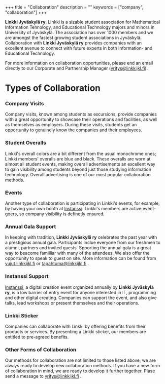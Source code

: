 +++
title = "Collaboration"
description = ""
keywords = ["company", "collaboration"]
+++

**Linkki Jyväskylä ry**, Linkki is a sizable student association for
Mathematical Information Tehnology, and Educational Technology majors
and minors in University of Jyväskylä. The association has over 1000
members and we are amongst the fastest growing student associations in
Jyväskylä. Collaboration with **Linkki Jyväskylä ry** provides companies
with an excellent avenue to connect with future experts in both
Information- and Educational Technology.

For more information on collaboration opportunities, please end an email
directly to our Corporate and Partnership Manager (yritys@linkkijkl.fi).


# Types of Collaboration

### Company Visits

Company visits, known among students as excursions, provide companies with
a great opportunity to showcase their operations and facilities, as well
as themselves as employers. During these visits, students get an opportunity
to genuinely know the companies and their employees.

### Student Overalls

Linkki's overall colors are a bit different from the usual monochrome ones;
Linkki members' overalls are blue and black. These overalls are worn at
almost all student events, making overall advertisements an excellent way
to gain visibility among students beyond just those studying information
technology. Overall advertising is one of our most popular collaboration
methods.

### Events

Another type of collaboration is participating in Linkki's events, for
example, by having your own booth at [Instanssi](https://instanssi.org).
Linkki's members are active event-goers, so company visibility is definetly
ensured.

### Annual Gala Support

In keeping with tradition, **Linkki Jyväskylä ry** celebrates the past year
with a prestigious annual gala. Participants inclue everyone from our
freshmen to alumni, partners and invited guests. Spporting the annual
gala is a great way to beacome familliar with many of the attendees. We
also offer the opportunity to speak to guest on site. More information
can be found from [vujut.linkkijkl.fi](https://vujut.linkkijkl.fi) or
tapahtuma@linkkijkl.fi .

### Instanssi Support

[Instanssi](https://instanssi.org), a digital creation event organized
annually by **Linkki Jyväskylä ry**, is a low barrier of entry event for
anyone interested in IT, programming and other digital creating. Companies
can support the event, and also give talks, lead workshops or present
themselves and their operations.

### Linkki Sticker

Companies can collaborate with Linkki by offering benefits from their
products or services. By presenting a Linkki sticker, our members are
entitled to pre-agreed benefits.

### Other Forms of Collaboration

Our methods for collaboration are not limited to those listed above; we
are always ready to develop new collaboration methods. If you have a new
form of collaboration in mind, we are ready to develop it further together.
Plase send a message to yritys@linkkijkl.fi .